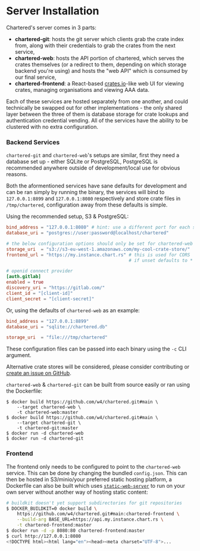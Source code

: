 # Server Installation

Chartered's server comes in 3 parts:

- **chartered-git**: hosts the git server which clients grab the crate index from, along with
  their credentials to grab the crates from the next service,
- **chartered-web**: hosts the API portion of chartered, which serves the crates themselves
  (or a redirect to them, depending on which storage backend you're using) and hosts the "web
  API" which is consumed by our final service,
- **chartered-frontend**: a React-based [crates.io](https://crates.io/)-like web UI for viewing
  crates, managing organisations and viewing AAA data.

Each of these services are hosted separately from one another, and could technically be swapped
out for other implementations - the only shared layer between the three of them is database
storage for crate lookups and authentication credential vending. All of the services have the
ability to be clustered with no extra configuration.

### Backend Services

`chartered-git` and `chartered-web`'s setups are similar, first they need a database set up -
either SQLite or PostgreSQL, PostgreSQL is recommended anywhere outside of development/local
use for obvious reasons.

Both the aformentioned services have sane defaults for development and can be ran simply by
running the binary, the services will bind to `127.0.0.1:8899` and `127.0.0.1:8080` respectively
and store crate files in `/tmp/chartered`, configuration away from these defaults is simple.

Using the recommended setup, S3 & PostgreSQL:

```toml
bind_address = "127.0.0.1:8080" # hint: use a different port for each service
database_uri = "postgres://user:password@localhost/chartered"

# the below configuration options should only be set for chartered-web
storage_uri  = "s3://s3-eu-west-1.amazonaws.com/my-cool-crate-store/"
frontend_url = "https://my.instance.chart.rs" # this is used for CORS
                                              # if unset defaults to *

# openid connect provider
[auth.gitlab]
enabled = true
discovery_uri = "https://gitlab.com/"
client_id = "[client-id]"
client_secret = "[client-secret]"
```

Or, using the defaults of `chartered-web` as an example:

```toml
bind_address = "127.0.0.1:8899"
database_uri = "sqlite://chartered.db"

storage_uri  = "file:///tmp/chartered"
```

These configuration files can be passed into each binary using the `-c` CLI argument.

Alternative crate stores will be considered, please consider contributing or
[create an issue on GitHub][gh-issue]. <span style="color: transparent;">MySQL support, however, is a no-go.</span>

`chartered-web` & `chartered-git` can be built from source easily or ran using the
Dockerfile:

```
$ docker build https://github.com/w4/chartered.git#main \
    --target chartered-web \
    -t chartered-web:master
$ docker build https://github.com/w4/chartered.git#main \
    --target chartered-git \
    -t chartered-git:master
$ docker run -d chartered-web
$ docker run -d chartered-git
```

[gh-issue]: https://github.com/w4/chartered/issues

### Frontend

The frontend only needs to be configured to point to the `chartered-web` service. This can be
done by changing the bundled `config.json`. This can then be hosted in S3/minio/your preferred
static hosting platform, a Dockerfile can also be built which uses [`static-web-server`][sws]
to run on your own server without another way of hosting static content:

```sh
# buildkit doesn't yet support subdirectories for git repositories
$ DOCKER_BUILDKIT=0 docker build \
    https://github.com/w4/chartered.git#main:chartered-frontend \
    --build-arg BASE_URL=https://api.my.instance.chart.rs \
    -t chartered-frontend:master
$ docker run -d -p 8080:80 chartered-frontend:master
$ curl http://127.0.0.1:8080
<!DOCTYPE html><html lang="en"><head><meta charset="UTF-8">...
```

[sws]: https://github.com/joseluisq/static-web-server
